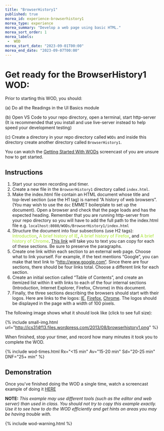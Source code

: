 ```yaml
---
title: "BrowserHistory1"
published: true
morea_id: experience-browserhistory1
morea_type: experience
morea_summary: "Develop a web page using basic HTML."
morea_sort_order: 1
morea_labels:
 -  WOD 
morea_start_date: "2023-09-01T00:00"
morea_end_date: "2023-09-07T00:00"
---
```

# Get ready for the BrowserHistory1 WOD:

Prior to starting this WOD, you should: 

(a) Do all the Readings in the UI Basics module

(b) Open VS Code to your repo directory, open a terminal, start http-server (It is recommended that you install and use live-server instead to help speed your development testing)

(c) Create a directory in your repo directory called `WODs` and inside this directory create another directory called `BrowserHistory1`. 

You can watch the [Getting Started With WODs](https://youtu.be/xzMVEJc6YQA) screencast of you are unsure how to get started.


## Instructions

  1. Start your screen recording and timer.
  2. Create a new file in the `BrowserHistory1` directory called `index.html`. 
  3. Make the index.html file contain an HTML document whose title and top-level section (use the H1 tag) is named “A history of web browsers”. (You may wish to use the `doc` EMMET boilerplate to set up the document). Open a browser and check that the page loads and has the expected heading. Remember that you are running http-server from your repo directory so you will have to add the full path to the index.html file e.g. `localhost:8080/WODs/BrowserHistory1/index.html`
  4. Structure the document into four subsections (use H2 tags): <font color="#a6e22e"> Introduction</font>, <font color="#a6e22e"> A brief history of IE</font>,<font color="#a6e22e"> A brief history of Firefox</font>, and <font color="#a6e22e"> A brief history of Chrome</font>. <a href="BrowswerHistory.txt" target="_blank">This link</a> will take you to text you can copy for each of these sections. Be sure to preserve the paragraphs.
  5. Create one link within each section to an external web page.  Choose what to link yourself. For example, if the text mentions “Google”, you can make that text link to “http://www.google.com“.  Since there are four sections, there should be four links total.  Choose a different link for each section.
  6. Create an initial section called “Table of Contents”, and create an itemized list within it with links to each of the four internal sections (Introduction, Internet Explorer, Firefox, Chrome) in this document.
  7. Finally, the three sections describing the browsers should start with their logos. Here are links to the logos: [IE](https://dport96.github.io/ITM352/morea/030.ui-basics/ie-logo.png), [Firefox](https://dport96.github.io/ITM352/morea/030.ui-basics/Mozilla_Firefox_logo.png), [Chrome](https://dport96.github.io/ITM352/morea/030.ui-basics/Google_Chrome_icon.svg).  The logos should be displayed in the page with a width of 100 pixels.

The following image shows what it should look like (click to see full size):

{% include small-img.html url="http://ics314f13.files.wordpress.com/2013/08/browserhistory1.png" %}

When finished, stop your timer, and record how many minutes it took you to complete the WOD. 

{% include wod-times.html Rx="<15 min" Av="15-20 min" Sd="20-25 min" DNF="25+ min" %}

## Demonstration

Once you've finished doing the WOD a single time, watch a screencast example of doing it [HERE](https://youtu.be/gThYPqpENdU)

**NOTE:** *This example may use different tools (such as the editor and web server) than used in class. You should not try to copy  this example exactly. Use it to see how to do the WOD efficiently and get hints on areas you may be having trouble with.*

{% include wod-warning.html %}